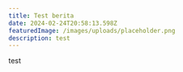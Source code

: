 ```yaml
---
title: Test berita
date: 2024-02-24T20:58:13.598Z
featuredImage: /images/uploads/placeholder.png
description: test
---
```

test
